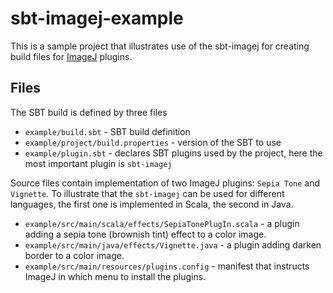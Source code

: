sbt-imagej-example
==================

This is a sample project that illustrates use of the sbt-imagej for creating build files for
[ImageJ](http://rsbweb.nih.gov/ij/) plugins.


Files
-----

The SBT build is defined by three files

* `example/build.sbt` - SBT build definition
* `example/project/build.properties` - version of the SBT  to use
* `example/plugin.sbt` - declares SBT plugins used by the project, here the most important plugin
  is `sbt-imagej`

Source files contain implementation of two ImageJ plugins: `Sepia Tone` and `Vignette`. 
To illustrate that the `sbt-imagej` can be used for different languages, the first one is
implemented in Scala, the second in Java.

* `example/src/main/scala/effects/SepiaTonePlugIn.scala` - a plugin adding a sepia tone
(brownish tint) effect to a color image.
* `example/src/main/java/effects/Vignette.java` - a plugin adding darken border to a color image.
* `example/src/main/resources/plugins.config` - manifest that instructs ImageJ in which menu to
install the plugins.
